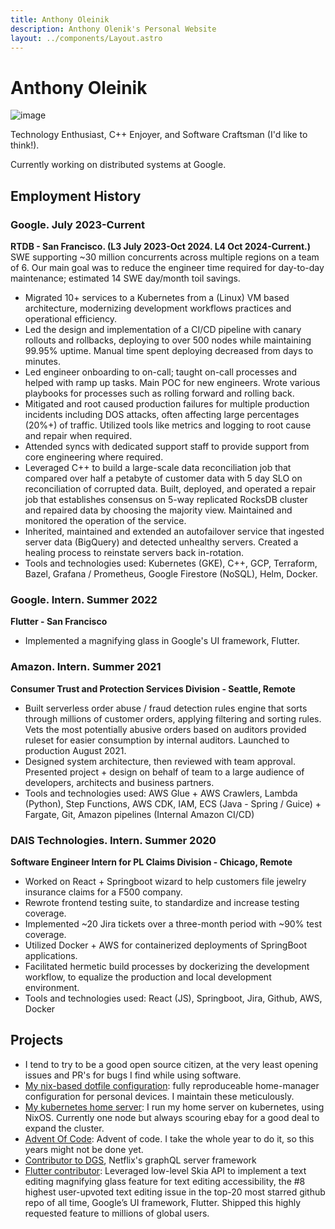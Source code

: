 ```yaml
---
title: Anthony Oleinik
description: Anthony Olenik's Personal Website
layout: ../components/Layout.astro
---
```


# Anthony Oleinik

![image](/images/me.jpg)

Technology Enthusiast, C++ Enjoyer, and Software Craftsman (I'd like to think!).

Currently working on distributed systems at Google. 

## Employment History
### Google. July 2023-Current
**RTDB - San Francisco. (L3 July 2023-Oct 2024. L4 Oct 2024-Current.)**
SWE supporting ~30 million concurrents across multiple regions on a team of 6. Our main goal was to reduce the engineer time required for day-to-day maintenance; estimated 14 SWE day/month toil savings.

- Migrated 10+ services to a Kubernetes from a (Linux) VM based architecture, modernizing development workflows practices and operational efficiency. 
- Led the design and implementation of a  CI/CD pipeline with canary rollouts and rollbacks, deploying to over 500 nodes while maintaining 99.95% uptime. Manual time spent deploying decreased from days to minutes.
- Led engineer onboarding to on-call; taught on-call processes and helped with ramp up tasks. Main POC for new engineers. Wrote various playbooks for processes such as rolling forward and rolling back.
- Mitigated and root caused production failures for multiple production incidents including DOS attacks, often affecting large percentages (20%+)  of traffic. Utilized tools like metrics and logging to root cause and repair when required.
- Attended syncs with dedicated support staff to provide support from core engineering  where required.
- Leveraged C++ to build a large-scale data reconciliation job that compared over half a petabyte of customer data with 5 day SLO on reconciliation of corrupted data. Built, deployed, and operated a repair job that establishes consensus on 5-way replicated RocksDB cluster and repaired data by choosing the majority view. Maintained and monitored the operation of the service.
- Inherited, maintained and extended an autofailover service that ingested server data (BigQuery) and detected unhealthy servers. Created a healing process to reinstate servers back in-rotation. 
- Tools and technologies used: Kubernetes (GKE), C++,  GCP, Terraform, Bazel, Grafana / Prometheus, Google Firestore (NoSQL), Helm, Docker.

### Google. Intern. Summer 2022
**Flutter - San Francisco**
- Implemented a magnifying glass in Google's UI framework, Flutter.

### Amazon. Intern. Summer 2021
**Consumer Trust and Protection Services Division - Seattle, Remote**
- Built serverless order abuse / fraud detection rules engine that sorts through millions of customer orders, applying filtering and sorting rules. Vets the most potentially abusive orders based on auditors provided ruleset for easier consumption by internal auditors. Launched to production August 2021.
- Designed system architecture, then reviewed with team approval. Presented project + design on behalf of team to a large audience of developers, architects and business partners.
- Tools and technologies used: AWS Glue + AWS Crawlers, Lambda (Python), Step Functions, AWS CDK, IAM, ECS (Java - Spring / Guice) + Fargate, Git, Amazon pipelines (Internal Amazon CI/CD)

### DAIS Technologies. Intern. Summer 2020
**Software Engineer Intern for PL Claims Division - Chicago, Remote**
- Worked on React + Springboot wizard to help customers file jewelry insurance claims for a F500 company. 
- Rewrote frontend testing suite, to standardize and increase testing coverage.
- Implemented ~20 Jira tickets over a three-month period with ~90% test coverage.
- Utilized Docker + AWS for containerized deployments of SpringBoot applications. 
- Facilitated hermetic build processes by dockerizing the development workflow, to equalize the production and local development environment.
- Tools and technologies used: React (JS), Springboot, Jira, Github,  AWS, Docker

## Projects
- I tend to try to be a good open source citizen, at the very least opening issues and PR's for bugs I find while using software.
- [My nix-based dotfile configuration](https://github.com/antholeole/nixconfig): fully reproduceable home-manager configuration for personal devices. I maintain these meticulously.
- [My kubernetes home server](https://github.com/antholeole/home-server): I run my home server on kubernetes, using NixOS. Currently one node but always scouring ebay for a good deal to expand the cluster.
- [Advent Of Code](https://github.com/antholeole/advent-of-code-2024-cpp): Advent of code. I take the whole year to do it, so this years might not be done yet.
- [Contributor to DGS](https://github.com/Netflix/dgs-framework/pulls?q=is%3Apr+sort%3Aupdated-desc+is%3Aclosed+author%3Aantholeole), Netflix's graphQL server framework
- [Flutter contributor](https://github.com/flutter/flutter/pulls?q=is%3Apr+sort%3Aupdated-desc+author%3Aantholeole+is%3Aclosed): Leveraged low-level Skia API to implement a text editing magnifying glass feature for text editing accessibility, the #8 highest user-upvoted text editing issue in the top-20 most starred github repo of all time, Google’s UI framework, Flutter. Shipped this highly requested feature to millions of global users.

